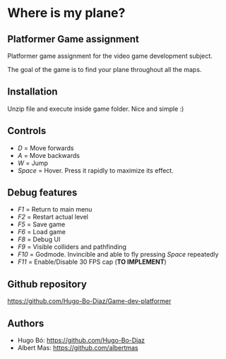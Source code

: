 # Where is my plane?
## Platformer Game assignment
Platformer game assignment for the video game development subject.

The goal of the game is to find your plane throughout all the maps.
## Installation
Unzip file and execute inside game folder. Nice and simple :)
## Controls
+ *D* = Move forwards
+ *A* = Move backwards
+ *W* = Jump
+ *Space*  = Hover. Press it rapidly to maximize its effect.
## Debug features
+ *F1* = Return to main menu
+ *F2* = Restart actual level
+ *F5* = Save game
+ *F6* = Load game
+ *F8* = Debug UI
+ *F9* = Visible colliders and pathfinding
+ *F10* = Godmode. Invincible and able to fly pressing *Space* repeatedly
+ *F11* = Enable/Disable 30 FPS cap (**TO IMPLEMENT**)
## Github repository
https://github.com/Hugo-Bo-Diaz/Game-dev-platformer
## Authors
+ Hugo Bó: https://github.com/Hugo-Bo-Diaz
+ Albert Mas: https://github.com/albertmas

